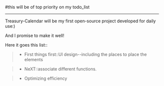 #this will be of top priority on my todo_list

***

Treasury-Calendar will be my first open-source project developed for daily use:)

And I promise to make it well!

Here it goes this list::

>* First things first::UI design--including the places to place the elements

>* NeXT::associate different functions.

>* Optimizing efficiency